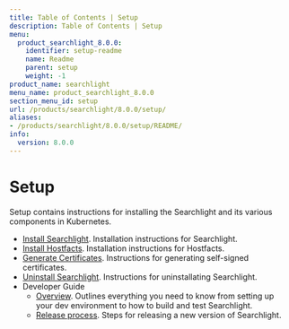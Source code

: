```yaml
---
title: Table of Contents | Setup
description: Table of Contents | Setup
menu:
  product_searchlight_8.0.0:
    identifier: setup-readme
    name: Readme
    parent: setup
    weight: -1
product_name: searchlight
menu_name: product_searchlight_8.0.0
section_menu_id: setup
url: /products/searchlight/8.0.0/setup/
aliases:
- /products/searchlight/8.0.0/setup/README/
info:
  version: 8.0.0
---
```


# Setup

Setup contains instructions for installing the Searchlight and its various components in Kubernetes.

- [Install Searchlight](/products/searchlight/8.0.0/setup/install). Installation instructions for Searchlight.
- [Install Hostfacts](/products/searchlight/8.0.0/setup/hostfacts). Installation instructions for Hostfacts.
- [Generate Certificates](/products/searchlight/8.0.0/setup/certificate). Instructions for generating self-signed certificates.
- [Uninstall Searchlight](/products/searchlight/8.0.0/setup/uninstall). Instructions for uninstallating Searchlight.
- Developer Guide
  - [Overview](/products/searchlight/8.0.0/setup/developer-guide/overview). Outlines everything you need to know from setting up your dev environment to how to build and test Searchlight.
  - [Release process](/products/searchlight/8.0.0/setup/developer-guide/release). Steps for releasing a new version of Searchlight.
